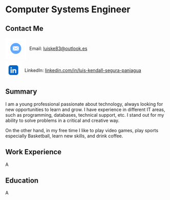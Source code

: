 # Computer Systems Engineer
## Contact Me

<div style="display: flex; align-items: center; margin-bottom: 10px;">
  <img src="/assets/img/mail-icon.png" alt="Email" style="width:65px;height:65px;vertical-align:middle;">
  <span style="margin-left: 10px;">Email: <a href="mailto:luiske83@outlook.es">luiske83@outlook.es</a></span>
</div>
<div style="display: flex; align-items: center;">
  <img src="/assets/img/linkedin-icon.png" alt="LinkedIn" style="width:50px;height:50px;vertical-align:middle;">
  <span style="margin-left: 10px;">LinkedIn: <a href="https://www.linkedin.com/in/luis-kendall-segura-paniagua/">linkedin.com/in/luis-kendall-segura-paniagua</a></span>
</div>


## Summary
I am a young professional passionate about technology, always looking for new opportunities to learn and grow. I have experience in different IT areas, such as programming, databases, technical support, etc. I stand out for my ability to solve problems in a critical and creative way.

On the other hand, in my free time I like to play video games, play sports especially Basketball, learn new skills, and drink coffee.


## Work Experience
A

## Education
A
